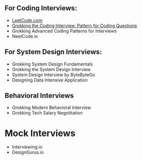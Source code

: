 ## For Coding Interviews:
- [LeetCode.com](https://leetcode.com/)
- [Grokking the Coding Interview: Pattern for Coding Questions](https://www.designgurus.io/course/grokking-the-coding-interview)
- Grokking Advanced Coding Patterns for Interviews
- NeetCode.io

## For System Design Interviews:
- Grokking System Design Fundamentals
- Grokking the System Design Interview
- System Design Interview by ByteByteGo
- Designing Data Intensive Application

## Behavioral Interviews
- Grokking Modern Behavioral Interview
- Grokking Tech Salary Negotitation

# Mock Interviews
- Interviewing.io
- DesignGurus.io
